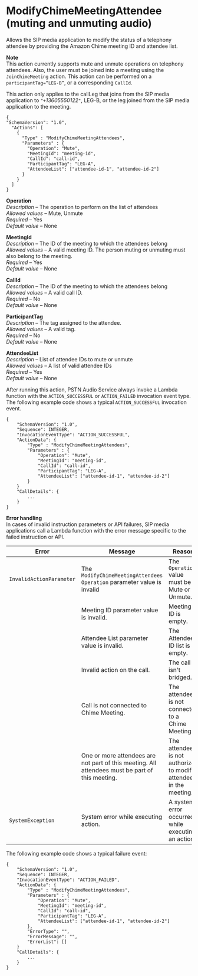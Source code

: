 # ModifyChimeMeetingAttendee \(muting and unmuting audio\)<a name="mute-unmute"></a>

Allows the SIP media application to modify the status of a telephony attendee by providing the Amazon Chime meeting ID and attendee list\.

**Note**  
This action currently supports mute and unmute operations on telephony attendees\. Also, the user must be joined into a meeting using the `JoinChimeMeeting` action\. This action can be performed on a `participantTag=“LEG-B”`, or a corresponding `CallId`\. 

This action only applies to the callLeg that joins from the SIP media application to `"+`*13605550122*`"`, LEG\-B, or the leg joined from the SIP media application to the meeting\.

```
{
"SchemaVersion": "1.0",
  "Actions": [
    {
      "Type" : "ModifyChimeMeetingAttendees",
      "Parameters" : {
        "Operation": "Mute",
        "MeetingId": "meeting-id",
        "CallId": "call-id",
        "ParticipantTag": "LEG-A",
        "AttendeeList": ["attendee-id-1", "attendee-id-2"]
      }
    }
  ]
}
```

**Operation**  
*Description* – The operation to perform on the list of attendees  
*Allowed values* – Mute, Unmute  
*Required* – Yes  
*Default value* – None

**MeetingId**  
*Description* – The ID of the meeting to which the attendees belong  
*Allowed values* – A valid meeting ID\. The person muting or unmuting must also belong to the meeting\.  
*Required* – Yes  
*Default value* – None

**CallId**  
*Description* – The ID of the meeting to which the attendees belong  
*Allowed values* – A valid call ID\.  
*Required* – No  
*Default value* – None

**ParticipantTag**  
*Description* – The tag assigned to the attendee\.  
*Allowed values* – A valid tag\.  
*Required* – No  
*Default value* – None

**AttendeeList**  
*Description* – List of attendee IDs to mute or unmute  
*Allowed values* – A list of valid attendee IDs  
*Required* – Yes  
*Default value* – None

After running this action, PSTN Audio Service always invoke a Lambda function with the `ACTION_SUCCESSFUL` or `ACTION_FAILED` invocation event type\. The following example code shows a typical `ACTION_SUCCESSFUL` invocation event\.

```
{
    "SchemaVersion": "1.0",
    "Sequence": INTEGER,
    "InvocationEventType": "ACTION_SUCCESSFUL",
    "ActionData": {
        "Type" : "ModifyChimeMeetingAttendees",
        "Parameters" : {
            "Operation": "Mute",
            "MeetingId": "meeting-id",
            "CallId": "call-id",
            "ParticipantTag": "LEG-A",
            "AttendeeList": ["attendee-id-1", "attendee-id-2"]
        }
    }
    "CallDetails": {
        ...
    }
}
```

**Error handling**  
In cases of invalid instruction parameters or API failures, SIP media applications call a Lambda function with the error message specific to the failed instruction or API\.


|  Error  |  Message  |  Reason  | 
| --- | --- | --- | 
|  `InvalidActionParameter`  |  The `ModifyChimeMeetingAttendees Operation` parameter value is invalid  |  The `Operation` value must be Mute or Unmute\.  | 
|     |  Meeting ID parameter value is invalid\.  |  Meeting ID is empty\.  | 
|     |  Attendee List parameter value is invalid\.  |  The Attendee ID list is empty\.  | 
|     |  Invalid action on the call\.  |  The call isn't bridged\.  | 
|     |  Call is not connected to Chime Meeting\.  |  The attendee is not connected to a Chime Meeting\.  | 
|     |  One or more attendees are not part of this meeting\. All attendees must be part of this meeting\.  |  The attendee is not authorized to modify attendees in the meeting\.  | 
|  `SystemException`  |  System error while executing action\.  |  A system error occurred while executing an action\.  | 

The following example code shows a typical failure event:

```
{
    "SchemaVersion": "1.0",
    "Sequence": INTEGER,
    "InvocationEventType": "ACTION_FAILED",
    "ActionData": {
        "Type" : "ModifyChimeMeetingAttendees",
        "Parameters" : {
            "Operation": "Mute",
            "MeetingId": "meeting-id",
            "CallId": "call-id",
            "ParticipantTag": "LEG-A",
            "AttendeeList": ["attendee-id-1", "attendee-id-2"]
        },
        "ErrorType": "",
        "ErrorMessage": "",
        "ErrorList": []
    }
    "CallDetails": {
        ...
    }
}
```
